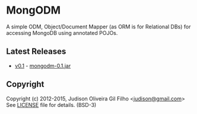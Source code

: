 # MongODM
A simple ODM, Object/Document Mapper (as ORM is for Relational DBs) for accessing MongoDB using annotated POJOs.

## Latest Releases
* [v0.1](https://github.com/judison/mongodm/releases/tag/v0.1) - [mongodm-0.1.jar](https://github.com/judison/mongodm/releases/download/v0.1/mongodm-0.1.jar)

## Copyright

Copyright (c) 2012-2015, Judison Oliveira Gil Filho &lt;judison@gmail.com&gt;<br/>
See [LICENSE](LICENSE) file for details. (BSD-3)
